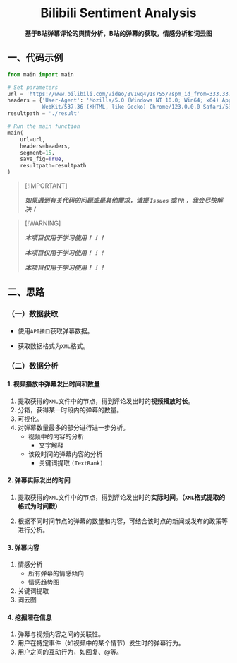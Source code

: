 <h1 align="center">Bilibili Sentiment Analysis</h1>
<p align="center"><strong>基于B站弹幕评论的舆情分析，B站的弹幕的获取，情感分析和词云图</strong></p>

## 一、代码示例

```python
from main import main

# Set parameters
url = 'https://www.bilibili.com/video/BV1wq4y1s7S5/?spm_id_from=333.337.search-card.all.click&vd_source=1d24f52164a3ed510e0b7386c010cc2e'
headers = {'User-Agent': 'Mozilla/5.0 (Windows NT 10.0; Win64; x64) Apple\
           WebKit/537.36 (KHTML, like Gecko) Chrome/123.0.0.0 Safari/537.36'}
resultpath = './result'

# Run the main function
main(
    url=url,
    headers=headers,
    segment=15,
    save_fig=True,
    resultpath=resultpath
)
```

>   [!IMPORTANT]
>
>   ***如果遇到有关代码的问题或是其他需求，请提 `Issues` 或 `PR` ，我会尽快解决！***

>   [!WARNING]
>
>   ***本项目仅用于学习使用！！！***
>
>   ***本项目仅用于学习使用！！！***
>
>   ***本项目仅用于学习使用！！！***


## 二、思路

### （一）数据获取

-   使用`API接口`获取弹幕数据。

-   获取数据格式为`XML`格式。

### （二）数据分析

#### 1. 视频播放中弹幕发出时间和数量

1.   提取获得的`XML`文件中的节点，得到评论发出时的**视频播放时长**。
2.   分箱，获得某一时段内的弹幕的数量。
3.   可视化。
4.   对弹幕数量最多的部分进行进一步分析。
     -   视频中的内容的分析
         -   文字解释
     -   该段时间的弹幕内容的分析
         -   关键词提取 `(TextRank)`

#### 2. 弹幕实际发出的时间

1.   提取获得的`XML`文件中的节点，得到评论发出时的**实际时间**。**（`XML`格式提取的格式为时间戳）**

2.   根据不同时间节点的弹幕的数量和内容，可结合该时点的新闻或发布的政策等进行分析。

#### 3. 弹幕内容

1.   情感分析
     -   所有弹幕的情感倾向
     -   情感趋势图
2.   关键词提取
3.   词云图

#### 4. 挖掘潜在信息

1.   弹幕与视频内容之间的关联性。
2.   用户在特定事件（如视频中的某个情节）发生时的弹幕行为。
3.   用户之间的互动行为，如回复、@等。

